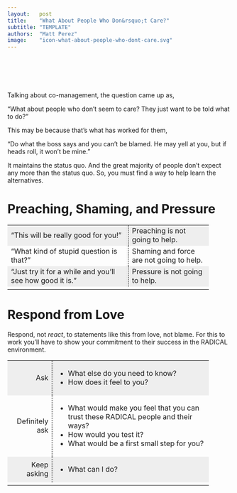 ```yaml
---
layout:   post
title:    "What About People Who Don&rsquo;t Care?"
subtitle: "TEMPLATE"
authors:  "Matt Perez"
image:    "icon-what-about-people-who-dont-care.svg"
---
```


<div style="display:none;">
 <p>Maybe that is what has worked for them.</p>
</div>

<h1>&nbsp;</h1>
 <p>Talking about co-management, the question came up as,</p>
 <p class="_citation">“What about people who don’t seem to care? They just want to be told what to do?”</p>
 <p>This may be because that’s what has worked for them,</p>
 <p class="_citation">“Do what the boss says and you can’t be blamed. He may yell at you, but if heads roll, it won’t be mine.”</p>
 <p>It maintains the status quo. And the great majority of people don’t expect any more than the status quo. So, you must find a way to help learn the alternatives.</p>

<h1>Preaching, Shaming, and Pressure</h1>
 <table class="_center" style="width:90%; ">
  <tr style="background-color:#EEEEEE; ">
   <td style="width:60%; ">“This will be really good for you!”</td>
   <td style="width:40%; border-left:1px dashed black; ">Preaching is not going to help.</td>
  </tr>
  <tr>
   <td style="width:60%; ">&ldquo;What kind of stupid question is that?&rdquo;</td>
   <td style="width:40%; border-left:1px dashed black; ">Shaming and force are not going to help.</td>
  </tr>
  <tr style="background-color:#EEEEEE; ">
   <td style="width:60%; ">&ldquo;Just try it for a while and you’ll see how good it is.&rdquo;</td>
   <td style="width:40%; border-left:1px dashed black; ">Pressure is not going to help.</td>
  </tr>
  <tr>
   <td class="_filler"></td>
  </tr>
 </table>

<h1>Respond from Love</h1>
 <p>Respond, not <em>react</em>, to statements like this from love, not blame. For this to work you’ll have to show your commitment to their success in the <span class="_paradigm">RADICAL</span> environment.</p>
 <table class="_center" style="width:90%; ">
  <tr style="background-color:#EEEEEE; ">
   <td style="text-align: right">Ask</td>
   <td style="border-left:1px dashed black; ">
    <ul>
     <li>What else do you need to know?</li>
     <li>How does it feel to you?</li>
    </ul>
   </td>
  </tr>
  <tr>
   <td style="text-align: right">Definitely ask</td>
   <td style="border-left:1px dashed black; ">
    <ul>
     <li>What would make you feel that you can trust these RADICAL people and their ways?</li>
     <li>How would you test it?</li>
     <li>What would be a first small step for you?</li>
    </ul>
   </td>
  </tr>
  <tr style="background-color:#EEEEEE; ">
   <td style="text-align: right">Keep asking</td>
   <td style="border-left:1px dashed black; ">
    <ul>
     <li>What can I do?</li> 
    </ul>
   </td>
  </tr>
  <tr>
   <td class="_filler"></td>
  </tr>
 </table>

